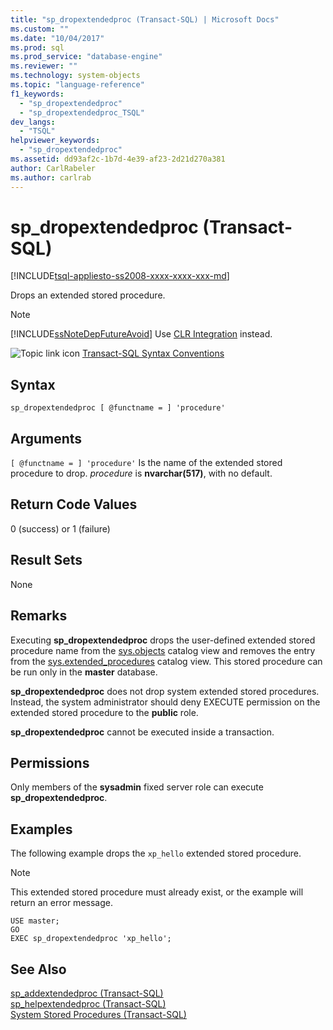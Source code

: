 ```yaml
---
title: "sp_dropextendedproc (Transact-SQL) | Microsoft Docs"
ms.custom: ""
ms.date: "10/04/2017"
ms.prod: sql
ms.prod_service: "database-engine"
ms.reviewer: ""
ms.technology: system-objects
ms.topic: "language-reference"
f1_keywords: 
  - "sp_dropextendedproc"
  - "sp_dropextendedproc_TSQL"
dev_langs: 
  - "TSQL"
helpviewer_keywords: 
  - "sp_dropextendedproc"
ms.assetid: dd93af2c-1b7d-4e39-af23-2d21d270a381
author: CarlRabeler
ms.author: carlrab
---
```

# sp_dropextendedproc (Transact-SQL)
[!INCLUDE[tsql-appliesto-ss2008-xxxx-xxxx-xxx-md](../../includes/tsql-appliesto-ss2008-xxxx-xxxx-xxx-md.md)]

  Drops an extended stored procedure.  
  
> [!NOTE]  
>  [!INCLUDE[ssNoteDepFutureAvoid](../../includes/ssnotedepfutureavoid-md.md)] Use [CLR Integration](../../relational-databases/clr-integration/common-language-runtime-integration-overview.md) instead.  
  
  
 ![Topic link icon](../../database-engine/configure-windows/media/topic-link.gif "Topic link icon") [Transact-SQL Syntax Conventions](../../t-sql/language-elements/transact-sql-syntax-conventions-transact-sql.md)  
  
## Syntax  
  
```  
sp_dropextendedproc [ @functname = ] 'procedure'   
```  
  
## Arguments  
`[ @functname = ] 'procedure'`
 Is the name of the extended stored procedure to drop. *procedure* is **nvarchar(517)**, with no default.  
  
## Return Code Values  
 0 (success) or 1 (failure)  
  
## Result Sets  
 None  
  
## Remarks  
 Executing **sp_dropextendedproc** drops the user-defined extended stored procedure name from the [sys.objects](../../relational-databases/system-catalog-views/sys-objects-transact-sql.md) catalog view and removes the entry from the [sys.extended_procedures](../../relational-databases/system-catalog-views/sys-extended-procedures-transact-sql.md) catalog view. This stored procedure can be run only in the **master** database.  
  
**sp_dropextendedproc** does not drop system extended stored procedures. Instead, the system administrator should deny EXECUTE permission on the extended stored procedure to the **public** role.  
  
 **sp_dropextendedproc** cannot be executed inside a transaction.  
  
## Permissions  
 Only members of the **sysadmin** fixed server role can execute **sp_dropextendedproc**.  
  
## Examples  
 The following example drops the `xp_hello` extended stored procedure.  
  
> [!NOTE]  
>  This extended stored procedure must already exist, or the example will return an error message.  
  
```  
USE master;  
GO  
EXEC sp_dropextendedproc 'xp_hello';  
```  
  
## See Also  
 [sp_addextendedproc &#40;Transact-SQL&#41;](../../relational-databases/system-stored-procedures/sp-addextendedproc-transact-sql.md)   
 [sp_helpextendedproc &#40;Transact-SQL&#41;](../../relational-databases/system-stored-procedures/sp-helpextendedproc-transact-sql.md)   
 [System Stored Procedures &#40;Transact-SQL&#41;](../../relational-databases/system-stored-procedures/system-stored-procedures-transact-sql.md)  
  
  
